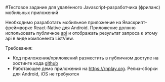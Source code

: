 #Тестовое задание для удалённого Javascript-разработчика (фриланс) мобильных приложений

Необходимо разработать мобильное приложение на Яваскрипт-фреймворке React-Native для Android. 
Приложение должно использовать публичное [api](http://jsonplaceholder.typicode.com/)
и отображать результат запроса к этому api в виде компонента ListView.

Требования:
* Код приложения/приложений разместить в публичном доступе на хостинге кода [github](https://github.com/)
* Работающее демо приложения на https://rnplay.org. Релиз-сборки для Android, iOS не требуются
